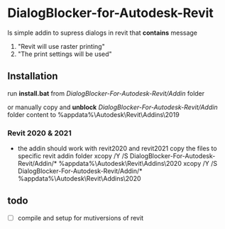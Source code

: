 # DialogBlocker-for-Autodesk-Revit

Is simple addin to supress dialogs in revit that **contains** message

1. "Revit will use raster printing"
2. "The <in-session> print settings will be used"


## Installation

run **install.bat**
from *DialogBlocker-For-Autodesk-Revit/Addin* folder

or manually 
copy and **unblock** *DialogBlocker-For-Autodesk-Revit/Addin* folder content
to %appdata%\Autodesk\Revit\Addins\2019

### Revit 2020 & 2021
* the addin should work with revit2020 and revit2021
copy the files to specific revit addin folder
xcopy /Y /S DialogBlocker-For-Autodesk-Revit/Addin/* %appdata%\Autodesk\Revit\Addins\2020
xcopy /Y /S DialogBlocker-For-Autodesk-Revit/Addin/* %appdata%\Autodesk\Revit\Addins\2020


## todo
- [ ] compile and setup for mutiversions of revit
